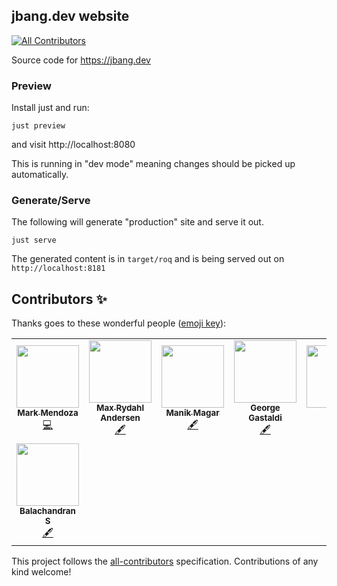 ## jbang.dev website
<!-- ALL-CONTRIBUTORS-BADGE:START - Do not remove or modify this section -->
[![All Contributors](https://img.shields.io/badge/all_contributors-8-orange.svg?style=flat-square)](#contributors-)
<!-- ALL-CONTRIBUTORS-BADGE:END -->

Source code for https://jbang.dev

### Preview

Install just and run:

```
just preview
```

and visit http://localhost:8080

This is running in "dev mode" meaning changes should be picked up automatically.

### Generate/Serve

The following will generate "production" site and serve it out.

```
just serve
```

The generated content is in `target/roq` and is being served out on `http://localhost:8181`

## Contributors ✨

Thanks goes to these wonderful people ([emoji key](https://allcontributors.org/docs/en/emoji-key)):

<!-- ALL-CONTRIBUTORS-LIST:START - Do not remove or modify this section -->
<!-- prettier-ignore-start -->
<!-- markdownlint-disable -->
<table>
  <tr>
    <td align="center"><a href="https://github.com/markolo25"><img src="https://avatars.githubusercontent.com/u/1953943?v=4?s=100" width="100px;" alt=""/><br /><sub><b>Mark Mendoza</b></sub></a><br /><a href="https://github.com/jbangdev/jbang.dev/commits?author=markolo25" title="Code">💻</a></td>
    <td align="center"><a href="https://xam.dk/"><img src="https://avatars.githubusercontent.com/u/54129?v=4?s=100" width="100px;" alt=""/><br /><sub><b>Max Rydahl Andersen</b></sub></a><br /><a href="#content-maxandersen" title="Content">🖋</a></td>
    <td align="center"><a href="https://manik.magar.me/"><img src="https://avatars.githubusercontent.com/u/877286?v=4?s=100" width="100px;" alt=""/><br /><sub><b>Manik Magar</b></sub></a><br /><a href="#content-manikmagar" title="Content">🖋</a></td>
    <td align="center"><a href="http://gastaldi.wordpress.com/"><img src="https://avatars.githubusercontent.com/u/54133?v=4?s=100" width="100px;" alt=""/><br /><sub><b>George Gastaldi</b></sub></a><br /><a href="#content-gastaldi" title="Content">🖋</a></td>
    <td align="center"><a href="https://github.com/pxkbt"><img src="https://avatars.githubusercontent.com/u/89919408?v=4?s=100" width="100px;" alt=""/><br /><sub><b>pxkbt</b></sub></a><br /><a href="#content-pxkbt" title="Content">🖋</a></td>
    <td align="center"><a href="https://nipafx.dev/"><img src="https://avatars.githubusercontent.com/u/6537432?v=4?s=100" width="100px;" alt=""/><br /><sub><b>Nicolai Parlog</b></sub></a><br /><a href="#content-nipafx" title="Content">🖋</a></td>
    <td align="center"><a href="http://about.me/tadayosi"><img src="https://avatars.githubusercontent.com/u/156692?v=4?s=100" width="100px;" alt=""/><br /><sub><b>Tadayoshi Sato</b></sub></a><br /><a href="#content-tadayosi" title="Content">🖋</a></td>
  </tr>
  <tr>
    <td align="center"><a href="http://www.balachandran.org/"><img src="https://avatars.githubusercontent.com/u/600098?v=4?s=100" width="100px;" alt=""/><br /><sub><b>Balachandran S</b></sub></a><br /><a href="#content-benignbala" title="Content">🖋</a></td>
  </tr>
</table>

<!-- markdownlint-restore -->
<!-- prettier-ignore-end -->

<!-- ALL-CONTRIBUTORS-LIST:END -->

This project follows the [all-contributors](https://github.com/all-contributors/all-contributors) specification. Contributions of any kind welcome!